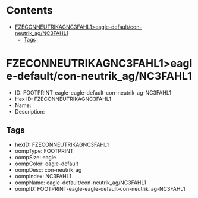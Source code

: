 



Contents
========

* [FZECONNEUTRIKAGNC3FAHL1>eagle-default/con-neutrik_ag/NC3FAHL1](#fzeconneutrikagnc3fahl1eagle-defaultcon-neutrik_agnc3fahl1)
	* [Tags](#tags)

# FZECONNEUTRIKAGNC3FAHL1>eagle-default/con-neutrik_ag/NC3FAHL1

- ID: FOOTPRINT-eagle-eagle-default-con-neutrik_ag-NC3FAHL1
- Hex ID: FZECONNEUTRIKAGNC3FAHL1
- Name: 
- Description: 

## Tags

- hexID: FZECONNEUTRIKAGNC3FAHL1
- oompType: FOOTPRINT
- oompSize: eagle
- oompColor: eagle-default
- oompDesc: con-neutrik_ag
- oompIndex: NC3FAHL1
- oompName: eagle-default/con-neutrik_ag/NC3FAHL1
- oompID: FOOTPRINT-eagle-eagle-default-con-neutrik_ag-NC3FAHL1
